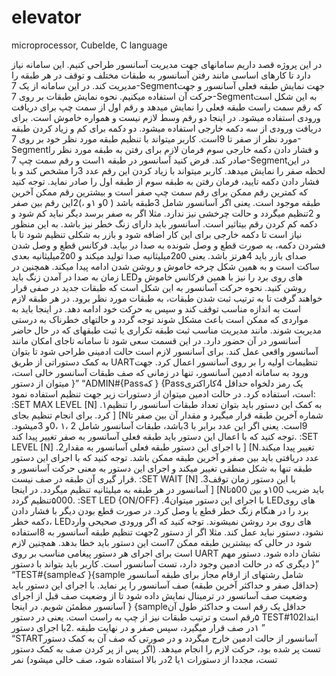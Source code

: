 # elevator
microprocessor, CubeIde, C language


در این پروژه قصد داریم سامانهای جهت مدیریت آسانسور طراحی کنیم. این سامانه نیاز دارد تا کارهای اساسی مانند رفتن آسانسور به طبقات
مختلف و توقف در هر طبقه را مدیریت کند. در این سامانه از یک  7-Segmentجهت نمایش طبقه فعلی آسانسور و جهت حرکت آن استفاده
میکنیم. نحوه نمایش طبقات بر روی  7-Segmentبه این شکل است که رقم سمت راست طبقه فعلی را نمایش میدهد و رقم اول از سمت چپ
برای دریافت ورودی استفاده میشود. در اینجا دو رقم وسط لازم نیست و همواره خاموش است.
برای دریافت ورودی از سه دکمه خارجی استفاده میشود. دو دکمه برای کم و زیاد کردن طبقه مورد نظر از صفر تا  9است. کاربر میتواند با
تنظیم طبقه مورد نظر خود بر روی  7-Segmentو فشار دادن دکمه خارجی سوم فرمان لازم برای رفتن به طبقه مورد نظر را صادر کند. فرض کنید
آسانسور در طبقه  ۱است و رقم سمت چپ  7-Segmentدر این لحظه صفر را نمایش میدهد. کاربر میتواند با زیاد کردن این رقم عدد  3را
مشخص کند و با فشار دادن دکمه تایید، فرمان رفتن به طبقه سوم از طبقه اول را صادر نماید. توجه کنید که کمترین رقم ممکن برای رقم سمت
چپ صفر است و بیشترین رقم ممکن آخرین طبقه موجود است. یعنی اگر آسانسور شامل  3طبقه باشد ( 0و  ۱و  ،)2این رقم بین صفر و  2تنظیم
میگردد و حالت چرخشی نیز ندارد. مثلا اگر به صفر برسد دیگر نباید کم شود و دکمه کم کردن رقم بیتاثیر است.
آسانسور باید دارای زنگ خطر نیز باشد. به این منظور نیاز است تا دکمه خارجی برای این کار اضافه شود و بازر به شکلی تنظیم شود تا با
فشردن دکمه، به صورت قطع و وصل شونده به صدا در بیاید. فرکانس قطع و وصل شدن صدای بازر باید  4هرتز باشد. یعنی  2۵0میلیثانیه صدا
تولید میکند و  2۵0میلیثانیه بعدی ساکت است و به همین شکل چرخه خاموش و روشن شدن ادامه پیدا میکند. همچنین در زمان به صدا
در آمدن زنگ باید  LEDهای روی برد را نیز با همین فرکانس خاموش و روشن کنید.
نحوه حرکت آسانسور به این شکل است که طبقات جدید در صفی قرار خواهند گرفت تا به ترتیب ثبت شدن طبقات، به طبقات مورد نظر
برود. در هر طبقه لازم است به اندازه مناسب توقف کند و سپس به حرکت خود ادامه دهد. در اینجا باید به مواردی که ممکن است باعث مشکل
شوند توجه گردد و حالتهای خطرناک به درستی مدیریت شوند. مانند مدیریت مناسب ثبت طبقه تکراری یا ثبت طبقهای که در حال حاضر
آسانسور در آن حضور دارد. در این قسمت سعی شود تا سامانه تاجای امکان مانند آسانسور واقعی عمل کند.
برای آسانسور لازم است حالت ادمینی طراحی شود تا بتوان به کمک دستوراتی از طریق  UARTتنظیمات اولیه را بر روی آسانسور اعمال
کرد. جهت ورود به سامانه ادمین آسانسور، تنها در زمانی که صف طبقات آسانسور خالی است، میتوان از دستور }” “ADMIN#{Passکه
} {Passیک رمز دلخواه حداقل  4کاراکتری است، استفاده کرد. در حالت ادمین میتوان از دستورات زیر جهت تنظیم استفاده نمود:
 :SET MAX LEVEL [N] .۱به کمک این دستور باید بتوان تعداد طبقات آسانسور را تنظیم کرد. برای انجام تنظیم بجای ] [Nشماره
آخرین طبقه قرار میگیرد و مقدار آن بین صفر تا  9است. یعنی اگر این عدد برابر با  3باشد، طبقات آسانسور شامل  2 ،۱ ،0و  3میشود.
توجه کنید که با اعمال این دستور باید طبقه فعلی آسانسور به صفر تغییر پیدا کند.
 :SET LEVEL [N] .2با اجرای این دستور طبقه فعلی آسانسور به مقدار ] [Nتغییر پیدا میکند. عدد دریافتی باید بین صفر و آخرین
طبقه ممکن باشد. توجه کنید که با اجرای این دستور طبقه تنها به شکل منطقی تغییر میکند و اجرای این دستور به معنی حرکت
آسانسور و قرار گیری آن طبقه در صف نیست.
 :SET WAIT [N] .3با این دستور زمان توقف آسانسور در هر طبقه به میلیثانیه تنظیم میگردد. در اینجا ] [Nباید ضریب  ۱00و بین
 ۵00تا  ۵000تنظیم گردد.
 :SET LED {ON/OFF} .4با اجرای این دستور میتوان  LEDهای روی برد را در هنگام زنگ خطر قطع یا وصل کرد. در صورت قطع
بودن دیگر با فشار دادن دکمه خطر،  LEDهای روی برد روشن نمیشوند.
توجه کنید که اگر ورودی صحیحی وارد نشود، دستور نباید عمل کند. مثلا اگر از دستور  2جهت تنظیم طبقه آسانسور به  8استفاده شود در
حالی که بیشترین طبقه ممکن  7است این دستور باید خطا بدهد. همچنین لازم است برای اجرای هر دستور پیغامی مناسب بر روی UART
نشان داده شود.
دستور مهم دیگری که در حالت ادمین وجود دارد، تست آسانسور است. کاربر باید بتواند با دستور }” “TEST#{sampleکه }{sample
شامل رشتهای از ارقام مجاز برای طبقه آسانسور (حداقل صفر و حداکثر آخرین طبقه) صف آسانسور را پر نماید. با اجرای این دستور باید وضعیت
صف آسانسور در ترمینال نمایش داده شود تا از وضعیت صف قبل از اجرای آسانسور مطمئن شویم. در اینجا } {sampleحداقل یک رقم است و
حداکثر طول آن  ۵رقم است و ترتیب طبقات نیز از چپ به راست است. یعنی در دستور  TEST#102ابتدا  ۱در صف قرار میگیرد، سپس صفر
و در نهایت طبقه  .2با اجرای دستور ” “STARTآسانسور از حالت ادمین خارج میگردد و در صورتی که صف آن به کمک دستور تست پر شده
بود، حرکت لازم را انجام میدهد. (اگر پس از پر کردن صف به کمک دستور تست، مجددا از دستورات  ۱یا  2در بالا استفاده شود، صف خالی
میشود)
نمر
